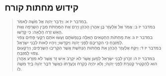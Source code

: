 # קידוש מחתות קורח

> במדבר יז א: וַיְדַבֵּר יְהוָה אֶל מֹשֶׁה לֵּאמֹר.  
> במדבר יז ב: אֱמֹר אֶל אֶלְעָזָר בֶּן אַהֲרֹן הַכֹּהֵן וְיָרֵם אֶת הַמַּחְתֹּת מִבֵּין הַשְּׂרֵפָה וְאֶת הָאֵשׁ זְרֵה הָלְאָה:  כִּי קָדֵשׁוּ.  
> במדבר יז ג: אֵת מַחְתּוֹת הַחַטָּאִים הָאֵלֶּה בְּנַפְשֹׁתָם וְעָשׂוּ אֹתָם רִקֻּעֵי פַחִים צִפּוּי לַמִּזְבֵּחַ כִּי הִקְרִיבֻם לִפְנֵי יְהוָה וַיִּקְדָּשׁוּ; וְיִהְיוּ לְאוֹת לִבְנֵי יִשְׂרָאֵל.  
> במדבר יז ד: וַיִּקַּח אֶלְעָזָר הַכֹּהֵן אֵת מַחְתּוֹת הַנְּחֹשֶׁת אֲשֶׁר הִקְרִיבוּ הַשְּׂרֻפִים; וַיְרַקְּעוּם צִפּוּי לַמִּזְבֵּחַ.  
> במדבר יז ה: זִכָּרוֹן לִבְנֵי יִשְׂרָאֵל לְמַעַן אֲשֶׁר לֹא יִקְרַב אִישׁ זָר אֲשֶׁר לֹא מִזֶּרַע אַהֲרֹן הוּא לְהַקְטִיר קְטֹרֶת לִפְנֵי יְהוָה; וְלֹא יִהְיֶה כְקֹרַח וְכַעֲדָתוֹ כַּאֲשֶׁר דִּבֶּר יְהוָה בְּיַד מֹשֶׁה לוֹ.   
 

